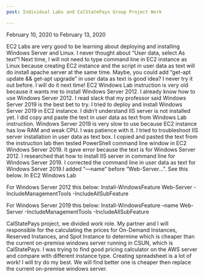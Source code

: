```yaml
---
post: Individual Labs and CalStatePays Group Project Work

---
```


February 10, 2020 to February 13, 2020

EC2 Labs are very good to be learning about deploying and installing Windows Server and Linux. I never thought about “User data, select As text”! Next time, I will not need to type command line in EC2 instance as Linux because creating EC2 instance and the script in user data as text will do install apache server at the same time. Maybe, you could add “get-apt update && get-apt upgrade” in user data as text is good idea? I never try it out before. I will do it next time! EC2 Windows Lab instruction is very old because it wants me to install Windows Server 2012. I already know how to use Windows Server 2012. I read slack that my professor said Windows Server 2019 is the best bet to try. I tried to deploy and install Windows Server 2019 in EC2 instance. I didn’t understand IIS server is not installed yet. I did copy and paste the text in user data as text from Windows Lab instruction. Windows Server 2019 is very slow to use because EC2 instance has low RAM and weak CPU. I was patience with it. I tried to troubleshoot IIS server installation in user data as text box. I copied and pasted the text from the instruction lab then tested PowerShell command line window in EC2 Windows Server 2019. It gave error because the text is for Windows Server 2012. I researched that how to install IIS server in command line for Windows Server 2019. I corrected the command line in user data as text for Windows Server 2019.I added “—name” before “Web-Server…”. See this below.
In EC2 Windows Lab

For Windows Server 2012 this below:
<powershell>Install-WindowsFeature Web-Server -IncludeManagementTools -IncludeAllSubFeature</powershell>

For Windows Server 2019 this below:
<powershell>Install-WindowsFeature –name Web-Server -IncludeManagementTools -IncludeAllSubFeature</powershell>

CalStatePays project, we divided work role. My partner and I will responsible for the calculating the prices for On-Demand Instances, Reserved Instances, and Spot Instance to determine which is cheaper than the current on-premise windows server running in CSUN, which is CalStatePays. I was trying to find good pricing calculator on the AWS server and compare with different instance type. Creating spreadsheet is a lot of work! I will try do my best. We will find better one is cheaper then replace the current on-premise windows server.

